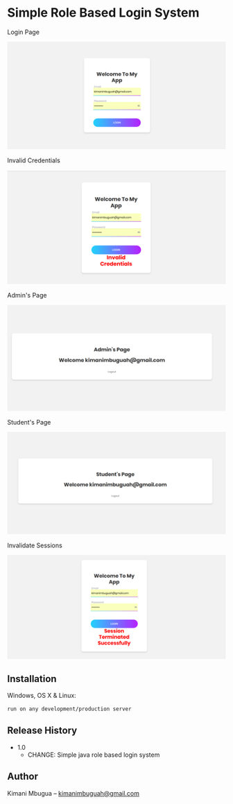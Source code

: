 # Simple Role Based Login System

Login Page

![](1.png)

Invalid Credentials

![](4.png)

Admin's Page

![](2.png)

Student's Page

![](3.png)


Invalidate Sessions

![](5.png)

## Installation

Windows, OS X & Linux:

```sh
run on any development/production server
```


## Release History

* 1.0
    * CHANGE: Simple java role based login system

## Author

Kimani Mbugua – kimanimbuguah@gmail.com

